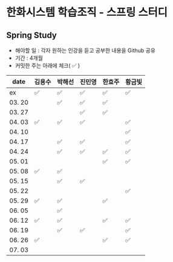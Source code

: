 # 한화시스템 학습조직 - 스프링 스터디

## Spring Study
 - 해야할 일 : 각자 원하는 인강을 듣고 공부한 내용을 Github 공유
 - 기간 : 4개월
 - 커밋한 주는 아래에 체크( ✅ )
 
 | date   | 김용수 | 박해선 | 진민영 | 한효주 | 황금빛 |
| ------ |  ----- | ---- | ---- | ---- | ---- |
| ex |  ✅ | ✅ | ✅ | ✅ | ✅ |
| 03. 20 |   |✅  |✅|✅|  |
| 03. 27 |   |  |✅|✅|  |
| 04. 03 | ✅  |✅  |✅|  |  ✅|
| 04. 10 |   |  |  |  |  ✅|
| 04. 17 |   |✅|✅|  |✅|
| 04. 24 |   |✅|✅|✅|✅|
| 05. 01 |   |  |  |✅|  ✅|
| 05. 08 | ✅  |✅|  |  |  |
| 05. 15 |   |✅|✅|  |  |
| 05. 22 |   |  |  |  |✅|
| 05. 29 | ✅  |✅|  |✅|  |
| 06. 05 |   |✅|  |  |  |
| 06. 12 | ✅  |✅|  |✅| ✅ |
| 06. 19 |   |✅| ✅ |  |  ✅|
| 06. 26 | ✅  |  |  |✅| ✅ |
| 07. 03 |   |  |  |  |  |
